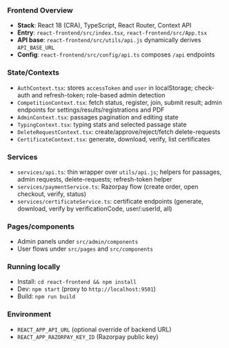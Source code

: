 ### Frontend Overview

- **Stack**: React 18 (CRA), TypeScript, React Router, Context API
- **Entry**: `react-frontend/src/index.tsx`, `react-frontend/src/App.tsx`
- **API base**: `react-frontend/src/utils/api.js` dynamically derives `API_BASE_URL`
- **Config**: `react-frontend/src/config/api.ts` composes `/api` endpoints

### State/Contexts
- `AuthContext.tsx`: stores `accessToken` and `user` in localStorage; check-auth and refresh-token; role-based admin detection
- `CompetitionContext.tsx`: fetch status, register, join, submit result; admin endpoints for settings/results/registrations and PDF
- `AdminContext.tsx`: passages pagination and editing state
- `TypingContext.tsx`: typing stats and selected passage state
- `DeleteRequestContext.tsx`: create/approve/reject/fetch delete-requests
- `CertificateContext.tsx`: generate, download, verify, list certificates

### Services
- `services/api.ts`: thin wrapper over `utils/api.js`; helpers for passages, admin requests, delete-requests; refresh-token helper
- `services/paymentService.ts`: Razorpay flow (create order, open checkout, verify, status)
 - `services/certificateService.ts`: certificate endpoints (generate, download, verify by verificationCode, user/:userId, all)

### Pages/components
- Admin panels under `src/admin/components`
- User flows under `src/pages` and `src/components`

### Running locally
- Install: `cd react-frontend && npm install`
- Dev: `npm start` (proxy to `http://localhost:9501`)
- Build: `npm run build`

### Environment
- `REACT_APP_API_URL` (optional override of backend URL)
- `REACT_APP_RAZORPAY_KEY_ID` (Razorpay public key)
